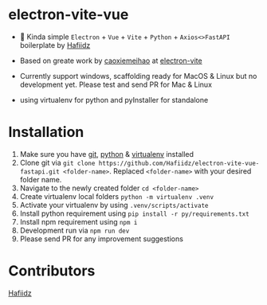 # electron-vite-vue

- 🥳 Kinda simple `Electron` + `Vue` + `Vite` + `Python` + `Axios<>FastAPI` boilerplate by [Hafiidz](https://github.com/Hafiidz/)
- Based on greate work by [caoxiemeihao](https://github.com/caoxiemeihao) at [electron-vite](https://github.com/electron-vite/electron-vite-vue)

- Currently support windows, scaffolding ready for MacOS & Linux but no development yet. Please test and send PR for Mac & Linux 
- using virtualenv for python and pyInstaller for standalone


# Installation

1. Make sure you have [git](https://git-scm.com/downloads), [python](https://www.python.org/downloads/) & [virtualenv](https://pypi.org/project/virtualenv/) installed
1. Clone git via `git clone https://github.com/Hafiidz/electron-vite-vue-fastapi.git <folder-name>`. Replaced `<folder-name>` with your desired folder name.
1. Navigate to the newly created folder `cd <folder-name>`
1. Create virtualenv local folders `python -m virtualenv .venv`
1. Activate your virtualenv by using `.venv/scripts/activate` 
1. Install python requirement using `pip install -r py/requirements.txt`
1. Install npm requirement using `npm i`
1. Development run via `npm run dev`
1. Please send PR for any improvement suggestions

# Contributors

[Hafiidz](https://github.com/Hafiidz/)



